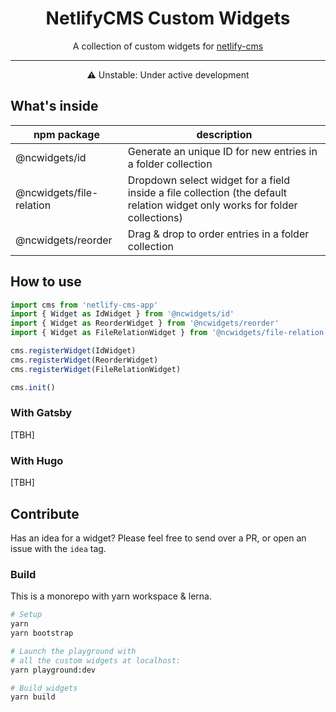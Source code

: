 <h1 align="center">NetlifyCMS Custom Widgets</h1>

<p align="center">A collection of custom widgets for <a href="https://www.netlifycms.org/">netlify-cms</a></p>

---

<p align="center">⚠ Unstable: Under active development</p>

## What's inside

npm package | description
---|---
@ncwidgets/id | Generate an unique ID for new entries in a folder collection
@ncwidgets/file-relation | Dropdown select widget for a field inside a file collection (the default relation widget only works for folder collections)
@ncwidgets/reorder | Drag & drop to order entries in a folder collection

## How to use

```js
import cms from 'netlify-cms-app'
import { Widget as IdWidget } from '@ncwidgets/id'
import { Widget as ReorderWidget } from '@ncwidgets/reorder'
import { Widget as FileRelationWidget } from '@ncwidgets/file-relation'

cms.registerWidget(IdWidget)
cms.registerWidget(ReorderWidget)
cms.registerWidget(FileRelationWidget)

cms.init()
```

### With Gatsby
[TBH]

### With Hugo
[TBH]

## Contribute

Has an idea for a widget? Please feel free to send over a PR, or open an issue with the `idea` tag.

### Build
This is a monorepo with yarn workspace & lerna.

```bash
# Setup
yarn
yarn bootstrap

# Launch the playground with 
# all the custom widgets at localhost:
yarn playground:dev

# Build widgets
yarn build
```